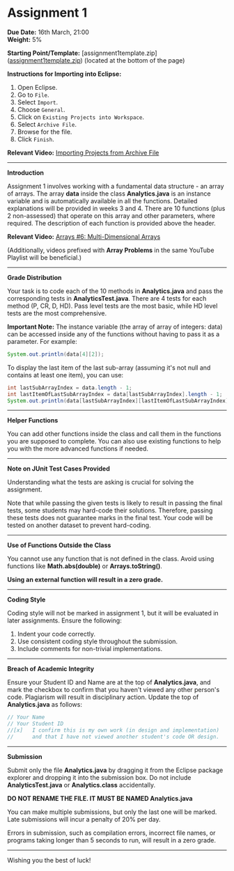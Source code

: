 # Assignment 1

**Due Date:** 16th March, 21:00  
**Weight:** 5%

**Starting Point/Template:** [assignment1template.zip](<ins>assignment1template.zip</ins>) (located at the bottom of the page)

**Instructions for Importing into Eclipse:**

1. Open Eclipse.
2. Go to `File`.
3. Select `Import`.
4. Choose `General`.
5. Click on `Existing Projects into Workspace`.
6. Select `Archive File`.
7. Browse for the file.
8. Click `Finish`.

**Relevant Video:** [Importing Projects from Archive File](https://www.youtube.com/watch?list=PL25sMKw559Gg9xlmLVLkmpS5XZJ-pvCd-&v=enbPj-RvXdE)

---

**Introduction**

Assignment 1 involves working with a fundamental data structure - an array of arrays. The array **data** inside the class **Analytics.java** is an instance variable and is automatically available in all the functions. Detailed explanations will be provided in weeks 3 and 4. There are 10 functions (plus 2 non-assessed) that operate on this array and other parameters, where required. The description of each function is provided above the header.

**Relevant Video:** [Arrays #6: Multi-Dimensional Arrays](https://www.youtube.com/watch?list=PL25sMKw559Gg9xlmLVLkmpS5XZJ-pvCd-&v=TgGm7lScfeA)

(Additionally, videos prefixed with **Array Problems** in the same YouTube Playlist will be beneficial.)

---

**Grade Distribution**

Your task is to code each of the 10 methods in **Analytics.java** and pass the corresponding tests in **AnalyticsTest.java**. There are 4 tests for each method (P, CR, D, HD). Pass level tests are the most basic, while HD level tests are the most comprehensive.

**Important Note:** The instance variable (the array of array of integers: data) can be accessed inside any of the functions without having to pass it as a parameter. For example:

```java
System.out.println(data[4][2]);
```

To display the last item of the last sub-array (assuming it's not null and contains at least one item), you can use:

```java
int lastSubArrayIndex = data.length - 1;
int lastItemOfLastSubArrayIndex = data[lastSubArrayIndex].length - 1;
System.out.println(data[lastSubArrayIndex][lastItemOfLastSubArrayIndex]);
```

---

**Helper Functions**

You can add other functions inside the class and call them in the functions you are supposed to complete. You can also use existing functions to help you with the more advanced functions if needed.

---

**Note on JUnit Test Cases Provided**

Understanding what the tests are asking is crucial for solving the assignment.

Note that while passing the given tests is likely to result in passing the final tests, some students may hard-code their solutions. Therefore, passing these tests does not guarantee marks in the final test. Your code will be tested on another dataset to prevent hard-coding.

---

**Use of Functions Outside the Class**

You cannot use any function that is not defined in the class. Avoid using functions like **Math.abs(double)** or **Arrays.toString()**.

**Using an external function will result in a zero grade.**

---

**Coding Style**

Coding style will not be marked in assignment 1, but it will be evaluated in later assignments. Ensure the following:

1. Indent your code correctly.
2. Use consistent coding style throughout the submission.
3. Include comments for non-trivial implementations.

---

**Breach of Academic Integrity**

Ensure your Student ID and Name are at the top of **Analytics.java**, and mark the checkbox to confirm that you haven't viewed any other person's code. Plagiarism will result in disciplinary action. Update the top of **Analytics.java** as follows:

```java
// Your Name
// Your Student ID
//[x]   I confirm this is my own work (in design and implementation) 
//      and that I have not viewed another student's code OR design.
```

---

**Submission**

Submit only the file **Analytics.java** by dragging it from the Eclipse package explorer and dropping it into the submission box. Do not include **AnalyticsTest.java** or **Analytics.class** accidentally.

**DO NOT RENAME THE FILE. IT MUST BE NAMED Analytics.java**

You can make multiple submissions, but only the last one will be marked. Late submissions will incur a penalty of 20% per day.

Errors in submission, such as compilation errors, incorrect file names, or programs taking longer than 5 seconds to run, will result in a zero grade.

---

Wishing you the best of luck!
